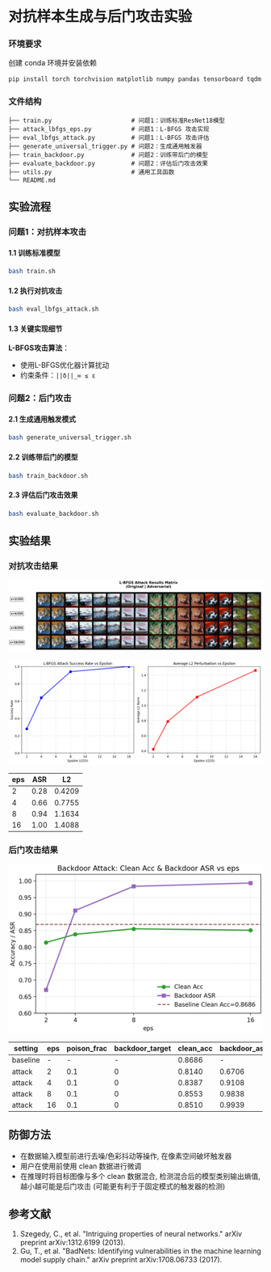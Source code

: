 # 对抗样本生成与后门攻击实验

### 环境要求
创建 conda 环境并安装依赖
```bash
pip install torch torchvision matplotlib numpy pandas tensorboard tqdm
```

### 文件结构
```
├── train.py                      # 问题1：训练标准ResNet18模型
├── attack_lbfgs_eps.py           # 问题1：L-BFGS 攻击实现
├── eval_lbfgs_attack.py          # 问题1：L-BFGS 攻击评估
├── generate_universal_trigger.py # 问题2：生成通用触发器
├── train_backdoor.py             # 问题2：训练带后门的模型
├── evaluate_backdoor.py          # 问题2：评估后门攻击效果
├── utils.py                      # 通用工具函数
└── README.md
```

## 实验流程

### 问题1：对抗样本攻击

#### 1.1 训练标准模型
```bash
bash train.sh
```

#### 1.2 执行对抗攻击
```bash
bash eval_lbfgs_attack.sh
```

#### 1.3 关键实现细节

**L-BFGS攻击算法**：
- 使用L-BFGS优化器计算扰动
- 约束条件：`||δ||_∞ ≤ ε`

### 问题2：后门攻击

#### 2.1 生成通用触发模式
```bash
bash generate_universal_trigger.sh
```

#### 2.2 训练带后门的模型
```bash
bash train_backdoor.sh
```

#### 2.3 评估后门攻击效果
```bash
bash evaluate_backdoor.sh
```

## 实验结果

### 对抗攻击结果

![](assets/epsilon_matrix.png)

![](assets/lbfgs_results.png)


| eps | ASR | L2 |
|-----|-----|-----|
| 2 | 0.28 | 0.4209 |
| 4 | 0.66 | 0.7755 |
| 8 | 0.94 | 1.1634 |
| 16 | 1.00 | 1.4088 |

### 后门攻击结果

![](assets/backdoor_results.png)

| setting | eps | poison_frac | backdoor_target | clean_acc | backdoor_asr |
|---------|-----|-------------|-----------------|-----------|--------------|
| baseline | - | - | - | 0.8686 | - |
| attack | 2 | 0.1 | 0 | 0.8140 | 0.6706 |
| attack | 4 | 0.1 | 0 | 0.8387 | 0.9108 |
| attack | 8 | 0.1 | 0 | 0.8553 | 0.9838 |
| attack | 16 | 0.1 | 0 | 0.8510 | 0.9939 |

## 防御方法

- 在数据输入模型前进行去噪/色彩抖动等操作, 在像素空间破坏触发器
- 用户在使用前使用 clean 数据进行微调
- 在推理时将目标图像与多个 clean 数据混合, 检测混合后的模型类别输出熵值, 越小越可能是后门攻击 (可能更有利于于固定模式的触发器的检测)

## 参考文献

1. Szegedy, C., et al. "Intriguing properties of neural networks." arXiv preprint arXiv:1312.6199 (2013).
2. Gu, T., et al. "BadNets: Identifying vulnerabilities in the machine learning model supply chain." arXiv preprint arXiv:1708.06733 (2017).